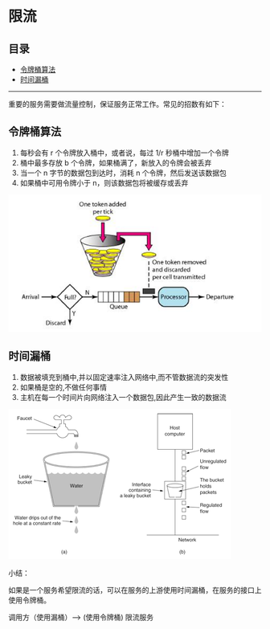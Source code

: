 # 限流

## 目录

* [令牌桶算法](#令牌桶算法)
* [时间漏桶](#时间漏桶)

---

重要的服务需要做流量控制，保证服务正常工作。常见的招数有如下：

## 令牌桶算法

1. 每秒会有 r 个令牌放入桶中，或者说，每过 1/r 秒桶中增加一个令牌
2. 桶中最多存放 b 个令牌，如果桶满了，新放入的令牌会被丢弃
3. 当一个 n 字节的数据包到达时，消耗 n 个令牌，然后发送该数据包
4. 如果桶中可用令牌小于 n，则该数据包将被缓存或丢弃

![tu](../pic/rate_limit_1.PNG)


## 时间漏桶

1. 数据被填充到桶中,并以固定速率注入网络中,而不管数据流的突发性
2. 如果桶是空的,不做任何事情
3. 主机在每一个时间片向网络注入一个数据包,因此产生一致的数据流

![tu](../pic/rate_limit_2.PNG)

小结：

如果是一个服务希望限流的话，可以在服务的上游使用时间漏桶，在服务的接口上使用令牌桶。

调用方（使用漏桶）--> (使用令牌桶) 限流服务
